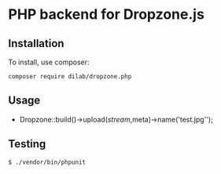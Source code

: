 # PHP backend for Dropzone.js


## Installation

To install, use composer:

``` composer require dilab/dropzone.php ```

## Usage

+ Dropzone::build()->upload($stream,$meta)->name('test.jpg'');


## Testing
```
$ ./vendor/bin/phpunit
```
